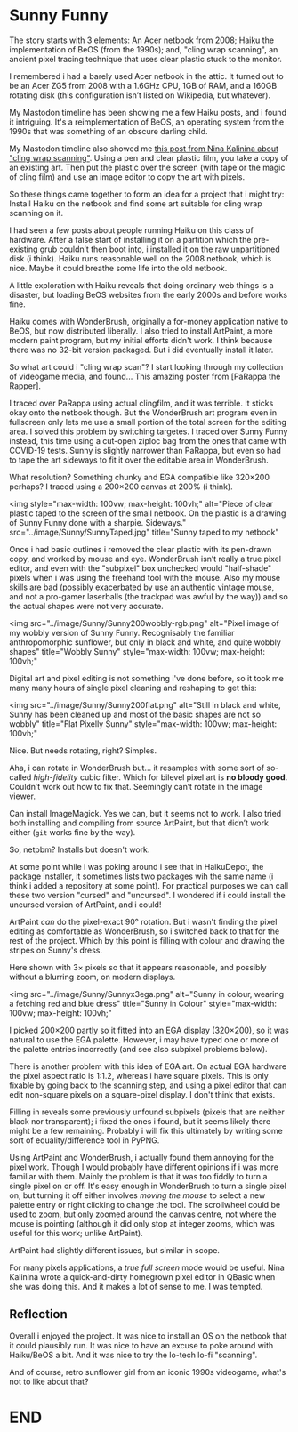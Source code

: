 [brutal]: #xdate "2024-01-18"
[brutal]: #author "David Jones"

<h1>Sunny Funny</h1>

The story starts with 3 elements: An Acer netbook from 2008;
Haiku the implementation of BeOS (from the 1990s); and,
"cling wrap scanning", an ancient pixel tracing technique that
uses clear plastic stuck to the monitor.

I remembered i had a barely used Acer netbook in the attic.
It turned out to be an Acer ZG5 from 2008 with a 1.6GHz CPU,
1GB of RAM, and a 160GB rotating disk (this configuration
isn’t listed on Wikipedia, but whatever).

My Mastodon timeline has been showing me a few Haiku posts, and
i found it intriguing.
It's a reimplementation of BeOS, an operating system from the
1990s that was something of an obscure darling child.

My Mastodon timeline also showed me
[this post from Nina Kalinina about "cling wrap
scanning"](https://typo.social/@nina_kali_nina@tech.lgbt/111456601630935995).
Using a pen and clear plastic film, you take a copy of an
existing art.
Then put the plastic over the screen (with tape or the magic of
cling film) and use an image editor to copy the art with pixels.

So these things came together to form an idea for a project that
i might try: Install Haiku on the netbook and find some art
suitable for cling wrap scanning on it.

I had seen a few posts about people running Haiku
on this class of hardware.
After a false start of installing it on a partition which the
pre-existing grub couldn’t then boot into,
i installed it on the raw unpartitioned disk (i think).
Haiku runs reasonable well on the 2008 netbook, which is nice.
Maybe it could breathe some life into the old netbook.

A little exploration with Haiku reveals that doing ordinary web things is
a disaster, but loading BeOS websites from the early 2000s and
before works fine.

Haiku comes with WonderBrush, originally a for-money application
native to BeOS, but now distributed liberally.
I also tried to install ArtPaint, a more modern paint program,
but my initial efforts didn't work.
I think because there was no 32-bit version packaged.
But i did eventually install it later.

So what art could i "cling wrap scan"?
I start looking through my collection of videogame media, and
found...
This amazing poster from [PaRappa the Rapper].

I traced over PaRappa using actual clingfilm, and
it was terrible. It sticks okay onto the netbook though.
But the WonderBrush art program even in fullscreen only lets me
use a small portion of the total screen for the editing area.
I solved this problem by switching targetes.
I traced over Sunny Funny instead, this time using a cut-open
ziploc bag from the ones that came with COVID-19 tests.
Sunny is slightly narrower than PaRappa, but even so
had to tape the art sideways to fit it over the editable area in
WonderBrush.

What resolution? Something chunky and EGA compatible like 320×200 perhaps?
I traced using a 200×200 canvas at 200% (i think).

<img
style="max-width: 100vw; max-height: 100vh;"
alt="Piece of clear plastic taped to the screen of the small
netbook. On the plastic is a drawing of Sunny Funny done with a
sharpie. Sideways." src="../image/Sunny/SunnyTaped.jpg"
title="Sunny taped to my netbook"
</img>

Once i had basic outlines i removed the clear plastic with its
pen-drawn copy, and worked by mouse and eye.
WonderBrush isn’t really a true pixel editor, and even with the
"subpixel" box unchecked would "half-shade" pixels when
i was using the freehand tool with the mouse.
Also my mouse skills are bad (possibly exacerbated by use an
authentic vintage mouse, and not a pro-gamer laserballs (the
trackpad was awful by the way)) and so
the actual shapes were not very accurate.

<img src="../image/Sunny/Sunny200wobbly-rgb.png"
alt="Pixel image of my wobbly
version of Sunny Funny. Recognisably the familiar
anthropomorphic sunflower, but only in black and white, and
quite wobbly shapes"
title="Wobbly Sunny"
style="max-width: 100vw; max-height: 100vh;"
</img>

Digital art and pixel editing is not something i've done before,
so it took me many many hours of single pixel cleaning and
reshaping to get this:

<img src="../image/Sunny/Sunny200flat.png"
alt="Still in black and white, Sunny
has been cleaned up and most of the basic shapes are not so
wobbly"
title="Flat Pixelly Sunny"
style="max-width: 100vw; max-height: 100vh;"
</img>

Nice. But needs rotating, right? Simples.

Aha, i can rotate in WonderBrush but... it resamples with some sort
of so-called _high-fidelity_ cubic filter.
Which for bilevel pixel art is **no bloody good**.
Couldn’t work out how to fix that.
Seemingly can’t rotate in the image viewer.

Can install ImageMagick. Yes we can, but it seems not to work.
I also tried both installing and compiling from source
ArtPaint, but that didn’t work either (`git` works fine by the
way).

So, netpbm? Installs but doesn't work.

At some point while i was poking around i see that in
HaikuDepot, the package installer, it sometimes lists two
packages wih the same name (i think i added a repository at some
point).
For practical purposes we can call these two version "cursed"
and "uncursed".
I wondered if i could install the uncursed version of
ArtPaint, and i could!

ArtPaint _can_ do the pixel-exact 90° rotation.
But i wasn't finding the pixel editing as comfortable as
WonderBrush, so i switched back to that for the rest of the
project.
Which by this point is filling with colour and drawing the
stripes on Sunny's dress.

Here shown with 3× pixels so that it appears reasonable, and
possibly without a blurring zoom, on modern displays.

<img src="../image/Sunny/Sunnyx3ega.png"
alt="Sunny in colour, wearing a fetching
red and blue dress"
title="Sunny in Colour"
style="max-width: 100vw; max-height: 100vh;"
</img>

I picked 200×200 partly so it fitted into an EGA display
(320×200), so it was natural to use the EGA palette.
However, i may have typed one or more of the palette entries
incorrectly (and see also subpixel problems below).

There is another problem with this idea of EGA art.
On actual EGA hardware the pixel aspect ratio is 1:1.2, whereas
i have square pixels.
This is only fixable by going back to the scanning step, and
using a pixel editor that can edit non-square pixels on a
square-pixel display.
I don't think that exists.

Filling in reveals some previously unfound subpixels
(pixels that are neither black nor transparent);
i fixed the ones i found, but it seems likely 
there might be a few remaining.
Probably i will fix this ultimately by writing some sort of
equality/difference tool in PyPNG.

Using ArtPaint and WonderBrush, i actually found them annoying
for the pixel work.
Though I would probably have different opinions if i was more familiar
with them.
Mainly the problem is that it was too fiddly to turn a single
pixel on or off.
It's easy enough in WonderBrush to turn a single pixel on, but
turning it off either involves _moving the mouse_ to select
a new palette entry or right clicking to change the tool.
The scrollwheel could be used to zoom, but
only zoomed around the canvas centre, not where the mouse is
pointing (although it did only stop at integer zooms, which was
useful for this work; unlike ArtPaint).

ArtPaint had slightly different issues, but similar in scope.

For many pixels applications, a _true full screen_ mode would be useful.
Nina Kalinina wrote a quick-and-dirty homegrown pixel editor in
QBasic when she was doing this.
And it makes a lot of sense to me. I was tempted.

## Reflection

Overall i enjoyed the project.
It was nice to install an OS on the netbook that it could
plausibly run.
It was nice to have an excuse to poke around with Haiku/BeOS a bit.
And it was nice to try the lo-tech lo-fi "scanning".

And of course, retro sunflower girl from an iconic 1990s
videogame, what's not to like about that?

# END
